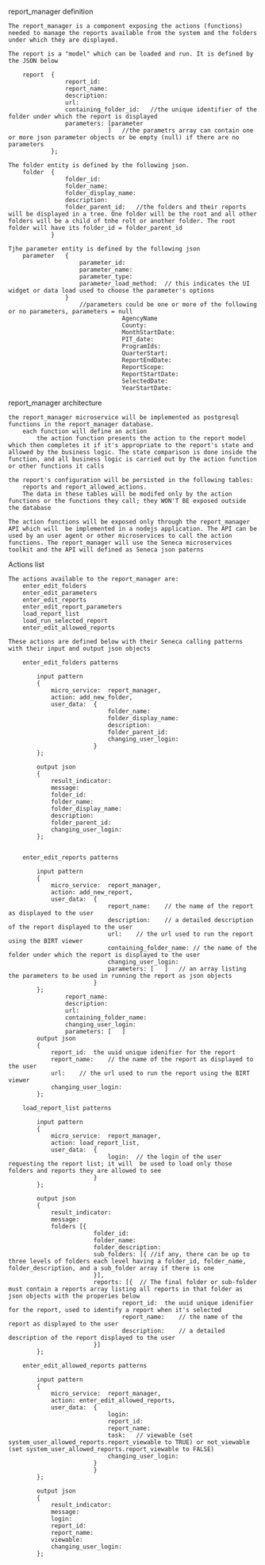 report_manager definition

	The report_manager is a component exposing the actions (functions) needed to manage the reports available from the system and the folders under which they are displayed. 
	
	The report is a "model" which can be loaded and run. It is defined by the JSON below
		
		report	{
					report_id:
					report_name:
					description:
					url:
					containing_folder_id:	//the unique identifier of the folder under which the report is displayed
					parameters:	[parameter
								]	//the parametrs array can contain one or more json parameter objects or be empty (null) if there are no parameters
				};
						
	The folder entity is defined by the following json.
		folder	{
					folder_id:
					folder_name:
					folder_display_name:
					description:
					folder_parent_id:	//the folders and their reports will be displayed in a tree. One folder will be the root and all other folders will be a child of tnhe rolt or another folder. The root folder will have its folder_id = folder_parent_id 	
				}
				
	Tjhe parameter entity is defined by the following json
		parameter	{
						parameter_id:
						parameter_name:
						parameter_type:
						parameter_load_method:	// this indicates the UI widget or data load used to choose the parameter's options
					}
						//parameters could be one or more of the following or no parameters, parameters = null
									AgencyName
									County:
									MonthStartDate:
									PIT_date:
									ProgramIds:
									QuarterStart:
									ReportEndDate:
									ReportScope:
									ReportStartDate:
									SelectedDate:
									YearStartDate:		
report_manager architecture

	the report_manager microservice will be implemented as postgresql functions in the report_manager database.
		each function will define an action
			the action function presents the action to the report model which then completes it if it's appropriate to the report's state and allowed by the business logic. The state comparison is done inside the function, and all business logic is carried out by the action function or other functions it calls
			
	the report's configuration will be persisted in the following tables:
		reports and report_allowed_actions. 
		The data in these tables will be modifed only by the action functions or the functions they call; they WON'T BE exposed outside the database
		
	The action functions will be exposed only through the report_manager API which will  be implemented in a nodejs application. The API can be used by an user agent or other microservices to call the action functions. The report_manager will use the Seneca microservices toolkit and the API will defined as Seneca json paterns
	
Actions list

	The actions available to the report_manager are:
		enter_edit_folders
		enter_edit_parameters
		enter_edit_reports
		enter_edit_report_parameters
		load_report_list
		load_run_selected_report
		enter_edit_allowed_reports
	
	These actions are defined below with their Seneca calling patterns with their input and output json objects
	
		enter_edit_folders patterns
		
			input pattern
			{
				micro_service:	report_manager,
				action:	add_new_folder,
				user_data:	{								
								folder_name:
								folder_display_name:
								description:
								folder_parent_id:
								changing_user_login:
							}
			};
			
			output json
			{
				result_indicator:
				message:
				folder_id:
				folder_name:
				folder_display_name:
				description:
				folder_parent_id:
				changing_user_login:
			};
			
			
		enter_edit_reports patterns
		
			input pattern
			{
				micro_service:	report_manager,
				action:	add_new_report,
				user_data:	{
								report_name:	// the name of the report as displayed to the user
								description:	// a detailed description of the report displayed to the user
								url:	// the url used to run the report using the BIRT viewer
								containing_folder_name:	// the name of the folder under which the report is displayed to the user
								changing_user_login:
								parameters:	[	]	// an array listing the parameters to be used in running the report as json objects
							}
			};
					report_name:
					description:
					url:
					containing_folder_name:
					changing_user_login:
					parameters:	[	]			
			output json
			{
				report_id:	the uuid unique idenifier for the report
				report_name:	// the name of the report as displayed to the user
				url:	// the url used to run the report using the BIRT viewer
				changing_user_login:
			};
			
		load_report_list patterns
		
			input pattern
			{
				micro_service:	report_manager,
				action:	load_report_list,
				user_data:	{
								login:	// the login of the user requesting the report list; it will  be used to load only those folders and reports they are allowed to see
							}
			};
			
			output json
			{
				result_indicator:
				message:
				folders [{
							folder_id:
							folder_name:
							folder_description:
							sub_folders: [{	//if any, there can be up to three levels of folders each level having a folder_id, folder_name, folder_description, and a sub_folder array if there is one
							}],
							reports: [{  // The final folder or sub-folder must contain a reports array listing all reports in that folder as json objects with the properies below
									report_id:	the uuid unique idenifier for the report, used to identify a report when it's selected
									report_name:	// the name of the report as displayed to the user
									description:	// a detailed description of the report displayed to the user
							}]
			};
			
		enter_edit_allowed_reports patterns
		
			input pattern
			{
				micro_service:	report_manager,
				action:	enter_edit_allowed_reports,
				user_data:	{
								login:
								report_id:
								report_name:
								task:	// viewable (set system_user_allowed_reports.report_viewable to TRUE) or not_viewable (set system_user_allowed_reports.report_viewable to FALSE)
								changing_user_login:
							}
							}
			};
			
			output json
			{
				result_indicator:
				message:
				login:
				report_id:
				report_name:
				viewable:
				changing_user_login:
			};
			
			
			
